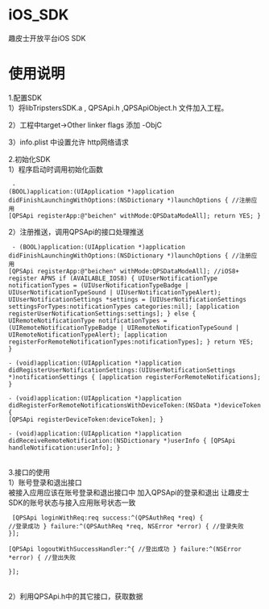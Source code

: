 # iOS_SDK
趣皮士开放平台iOS SDK

# 使用说明
1.配置SDK  
  1）将libTripstersSDK.a , QPSApi.h ,QPSApiObject.h 文件加入工程。

  2）工程中target->Other linker flags 添加 -ObjC  
  
  3）info.plist 中设置允许 http网络请求  

2.初始化SDK  
  1）程序启动时调用初始化函数
    <pre><code>
    - (BOOL)application:(UIApplication *)application didFinishLaunchingWithOptions:(NSDictionary *)launchOptions {
        //注册应用
        [QPSApi registerApp:@"beichen" withMode:QPSDataModeAll];
        return YES;
    }
    </code></pre>
 2）注册推送，调用QPSApi的接口处理推送  
    <pre><code>
    - (BOOL)application:(UIApplication *)application didFinishLaunchingWithOptions:(NSDictionary *)launchOptions {
        //注册应用
        [QPSApi registerApp:@"beichen" withMode:QPSDataModeAll];
        //iOS8+ register APNS
        if (AVAILABLE_IOS8) {
            UIUserNotificationType notificationTypes = (UIUserNotificationTypeBadge | UIUserNotificationTypeSound | UIUserNotificationTypeAlert);
            UIUserNotificationSettings *settings  = [UIUserNotificationSettings settingsForTypes:notificationTypes categories:nil];
            [application registerUserNotificationSettings:settings];
        } else {
            UIRemoteNotificationType notificationTypes  = (UIRemoteNotificationTypeBadge | UIRemoteNotificationTypeSound | UIRemoteNotificationTypeAlert);
            [application registerForRemoteNotificationTypes:notificationTypes];
        }
        return YES;
    }  
    - (void)application:(UIApplication *)application didRegisterUserNotificationSettings:(UIUserNotificationSettings *)notificationSettings {
        [application registerForRemoteNotifications];
    }  
    - (void)application:(UIApplication *)application didRegisterForRemoteNotificationsWithDeviceToken:(NSData *)deviceToken {
        [QPSApi registerDeviceToken:deviceToken];
    }  
    - (void)application:(UIApplication *)application didReceiveRemoteNotification:(NSDictionary *)userInfo {
        [QPSApi handleNotification:userInfo];
    }
    </code></pre>  
3.接口的使用  
    1）账号登录和退出接口  
    被接入应用应该在账号登录和退出接口中 加入QPSApi的登录和退出 让趣皮士SDK的账号状态与接入应用账号状态一致  
    <pre><code>
    [QPSApi loginWithReq:req success:^(QPSAuthReq *req) {
        //登录成功
    } failure:^(QPSAuthReq *req, NSError *error) {
        //登录失败
    }];  
    [QPSApi logoutWithSuccessHandler:^{
        //登出成功
    } failure:^(NSError *error) {
        //登出失败    
    }];
    </code></pre>  
    2）利用QPSApi.h中的其它接口，获取数据
   

